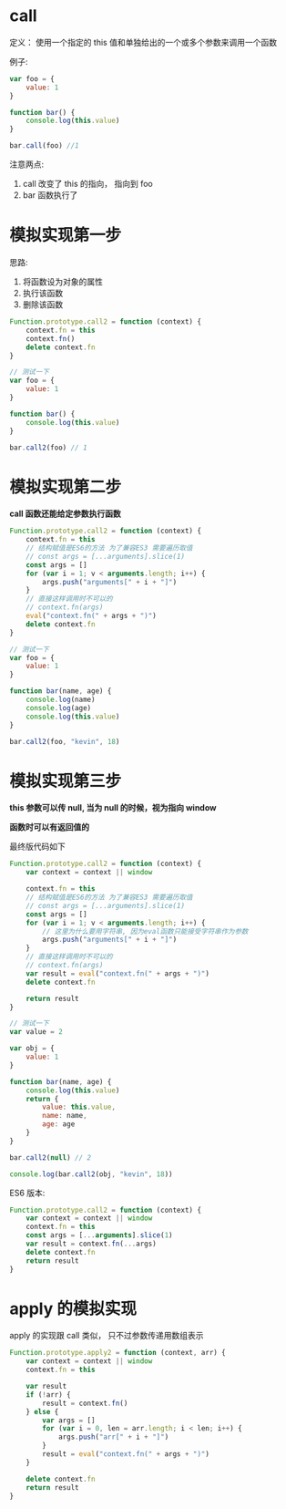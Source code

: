 # call

定义： 使用一个指定的 this 值和单独给出的一个或多个参数来调用一个函数

例子:

```js
var foo = {
	value: 1
}

function bar() {
	console.log(this.value)
}

bar.call(foo) //1
```

注意两点:

1. call 改变了 this 的指向， 指向到 foo
2. bar 函数执行了

# 模拟实现第一步

思路:

1. 将函数设为对象的属性
2. 执行该函数
3. 删除该函数

```js
Function.prototype.call2 = function (context) {
	context.fn = this
	context.fn()
	delete context.fn
}

// 测试一下
var foo = {
	value: 1
}

function bar() {
	console.log(this.value)
}

bar.call2(foo) // 1
```

# 模拟实现第二步

**call 函数还能给定参数执行函数**

```js
Function.prototype.call2 = function (context) {
	context.fn = this
	// 结构赋值是ES6的方法 为了兼容ES3 需要遍历取值
	// const args = [...arguments].slice(1)
	const args = []
	for (var i = 1; v < arguments.length; i++) {
		args.push("arguments[" + i + "]")
	}
	// 直接这样调用时不可以的
	// context.fn(args)
	eval("context.fn(" + args + ")")
	delete context.fn
}

// 测试一下
var foo = {
	value: 1
}

function bar(name, age) {
	console.log(name)
	console.log(age)
	console.log(this.value)
}

bar.call2(foo, "kevin", 18)
```

# 模拟实现第三步

**this 参数可以传 null, 当为 null 的时候，视为指向 window**

**函数时可以有返回值的**

最终版代码如下

```js
Function.prototype.call2 = function (context) {
	var context = context || window

	context.fn = this
	// 结构赋值是ES6的方法 为了兼容ES3 需要遍历取值
	// const args = [...arguments].slice(1)
	const args = []
	for (var i = 1; v < arguments.length; i++) {
		// 这里为什么要用字符串, 因为eval函数只能接受字符串作为参数
		args.push("arguments[" + i + "]")
	}
	// 直接这样调用时不可以的
	// context.fn(args)
	var result = eval("context.fn(" + args + ")")
	delete context.fn

	return result
}

// 测试一下
var value = 2

var obj = {
	value: 1
}

function bar(name, age) {
	console.log(this.value)
	return {
		value: this.value,
		name: name,
		age: age
	}
}

bar.call2(null) // 2

console.log(bar.call2(obj, "kevin", 18))
```

ES6 版本:

```js
Function.prototype.call2 = function (context) {
	var context = context || window
	context.fn = this
	const args = [...arguments].slice(1)
	var result = context.fn(...args)
	delete context.fn
	return result
}
```

# apply 的模拟实现

apply 的实现跟 call 类似， 只不过参数传递用数组表示

```js
Function.prototype.apply2 = function (context, arr) {
	var context = context || window
	context.fn = this

	var result
	if (!arr) {
		result = context.fn()
	} else {
		var args = []
		for (var i = 0, len = arr.length; i < len; i++) {
			args.push("arr[" + i + "]")
		}
		result = eval("context.fn(" + args + ")")
	}

	delete context.fn
	return result
}
```
